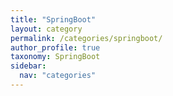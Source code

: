 ```yaml
---
title: "SpringBoot"
layout: category
permalink: /categories/springboot/
author_profile: true
taxonomy: SpringBoot
sidebar:
  nav: "categories"
---
```

